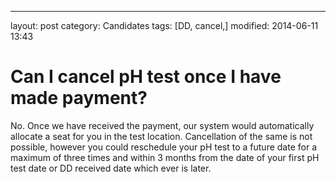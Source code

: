 ---
layout: post
category: Candidates
tags: [DD, cancel,]
modified: 2014-06-11 13:43


# Can I cancel pH test once I have made payment?

No. Once we have received the payment, our system would automatically allocate a seat for you in the test location. Cancellation of the same is not possible, however you could reschedule your pH test to a future date for a maximum of three times and within 3 months from the date of your first pH test date or DD received date which ever is later.

